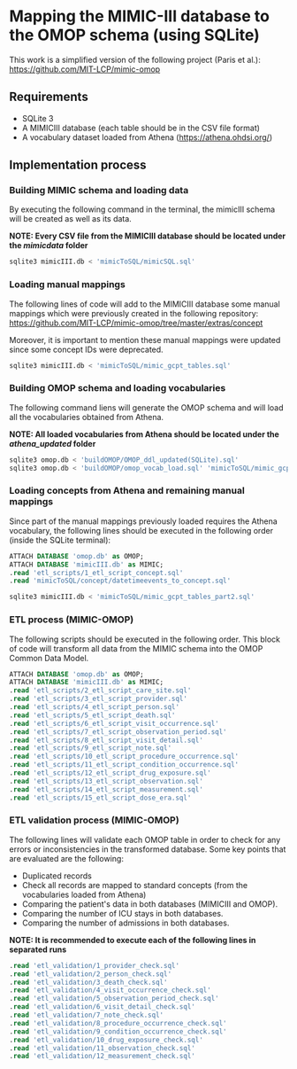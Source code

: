 # Mapping the MIMIC-III database to the OMOP schema (using SQLite)

This work is a simplified version of the following project (Paris et al.): https://github.com/MIT-LCP/mimic-omop

## Requirements
- SQLite 3
- A MIMICIII database (each table should be in the CSV file format)
- A vocabulary dataset loaded from Athena (https://athena.ohdsi.org/)

## Implementation process
### Building MIMIC schema and loading data

By executing the following command in the terminal, the mimicIII schema will be created as well as its data.

**NOTE: Every CSV file from the MIMICIII database should be located under the *mimicdata* folder**
```bash
sqlite3 mimicIII.db < 'mimicToSQL/mimicSQL.sql'
```
### Loading manual mappings

The following lines of code will add to the MIMICIII database some manual mappings which were previously created in the following repository: https://github.com/MIT-LCP/mimic-omop/tree/master/extras/concept

Moreover, it is important to mention these manual mappings were updated since some concept IDs were deprecated.

```bash
sqlite3 mimicIII.db < 'mimicToSQL/mimic_gcpt_tables.sql'
```

### Building OMOP schema and loading vocabularies

The following command liens will generate the OMOP schema and will load all the vocabularies obtained from Athena.

**NOTE: All loaded vocabularies from Athena should be located under the *athena_updated* folder**

```bash
sqlite3 omop.db < 'buildOMOP/OMOP_ddl_updated(SQLite).sql'
sqlite3 omop.db < 'buildOMOP/omop_vocab_load.sql' 'mimicToSQL/mimic_gcpt_tables.sql'
```

### Loading concepts from Athena and remaining manual mappings

Since part of the manual mappings previously loaded requires the Athena vocabulary, the following lines should be executed in the following order (inside the SQLite terminal):

```SQL
ATTACH DATABASE 'omop.db' as OMOP;
ATTACH DATABASE 'mimicIII.db' as MIMIC;
.read 'etl_scripts/1_etl_script_concept.sql'
.read 'mimicToSQL/concept/datetimeevents_to_concept.sql'
```

```bash
sqlite3 mimicIII.db < 'mimicToSQL/mimic_gcpt_tables_part2.sql'
```

### ETL process (MIMIC-OMOP)

The following scripts should be executed in the following order. This block of code will transform all data from the MIMIC schema into the OMOP Common Data Model.

```SQL
ATTACH DATABASE 'omop.db' as OMOP;
ATTACH DATABASE 'mimicIII.db' as MIMIC;
.read 'etl_scripts/2_etl_script_care_site.sql'
.read 'etl_scripts/3_etl_script_provider.sql'
.read 'etl_scripts/4_etl_script_person.sql'
.read 'etl_scripts/5_etl_script_death.sql'
.read 'etl_scripts/6_etl_script_visit_occurrence.sql'
.read 'etl_scripts/7_etl_script_observation_period.sql'
.read 'etl_scripts/8_etl_script_visit_detail.sql'
.read 'etl_scripts/9_etl_script_note.sql'
.read 'etl_scripts/10_etl_script_procedure_occurrence.sql'
.read 'etl_scripts/11_etl_script_condition_occurrence.sql'
.read 'etl_scripts/12_etl_script_drug_exposure.sql'
.read 'etl_scripts/13_etl_script_observation.sql'
.read 'etl_scripts/14_etl_script_measurement.sql'
.read 'etl_scripts/15_etl_script_dose_era.sql'
```

### ETL validation process (MIMIC-OMOP)

The following lines will validate each OMOP table in order to check for any errors or inconsistencies in the transformed database. Some key points that are evaluated are the following:
- Duplicated records
- Check all records are mapped to standard concepts (from the vocabularies loaded from Athena)
- Comparing the patient's data in both databases (MIMICIII and OMOP).
- Comparing the number of ICU stays in both databases.
- Comparing the number of admissions in both databases.

**NOTE: It is recommended to execute each of the following lines in separated runs**
```SQL
.read 'etl_validation/1_provider_check.sql'
.read 'etl_validation/2_person_check.sql'
.read 'etl_validation/3_death_check.sql'
.read 'etl_validation/4_visit_occurrence_check.sql'
.read 'etl_validation/5_observation_period_check.sql'
.read 'etl_validation/6_visit_detail_check.sql'
.read 'etl_validation/7_note_check.sql'
.read 'etl_validation/8_procedure_occurrence_check.sql'
.read 'etl_validation/9_condition_occurrence_check.sql'
.read 'etl_validation/10_drug_exposure_check.sql'
.read 'etl_validation/11_observation_check.sql'
.read 'etl_validation/12_measurement_check.sql'
```
